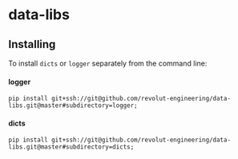 # data-libs

## Installing

To install `dicts` or `logger` separately from the command line:

#### logger

```
pip install git+ssh://git@github.com/revolut-engineering/data-libs.git@master#subdirectory=logger;
```

#### dicts

```
pip install git+ssh://git@github.com/revolut-engineering/data-libs.git@master#subdirectory=dicts;
```
